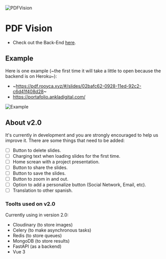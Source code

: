 ![PDFVision](public/icon-2.png)

# PDF Vision
- Check out the Back-End [here](https://github.com/Rooyca/PDF-Vision-BE).

## Example

Here is one example (~the first time it will take a little to open because the backend is on Heroku~):

- ~https://pdf.rooyca.xyz/#/slides/02bafc62-0928-11ed-92c2-c6d41f408d28~
- https://portafolio.ankladigital.com/

![Example](https://res.cloudinary.com/rooyca/image/upload/v1658848988/asdo_rvntrw.png)

## About v2.0

It's currently in development and you are strongly encouraged to help us improve it. There are some things that need to be added:

- [ ] Button to delete slides.
- [ ] Charging text when loading slides for the first time.
- [ ] Home screan with a project presentation.
- [ ] Button to share the slides.
- [ ] Button to save the slides.
- [ ] Button to zoom in and out.
- [ ] Option to add a personalize button (Social Network, Email, etc).
- [ ] Translation to other spanish.

### Toolts used on v2.0

Currently using in version 2.0:

- Cloudinary (to store images)
- Celery (to make asynchronous tasks)
- Redis (to store queues)
- MongoDB (to store results)
- FastAPI (as a backend)
- Vue 3


